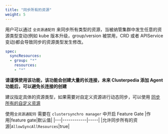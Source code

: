 ```yaml
---
title: "同步所有的资源"
weight: 5
---
```


用户可以通过 `全资源通配符` 来同步所有类型的资源，当被纳管集群中发生任意的资源类型变动(例如 kube 版本升级，group/version 被禁用，CRD 或者 APIService 变动)都会导致同步的资源类型发生修改。
```yaml
spec:
  syncResources:
  - group: "*"
    resources:
    - "*"
```

**请谨慎使用该功能，该功能会创建大量的长连接，未来 Clusterpedia 添加 Agent 功能后，可以避免长连接的创建**

建议指定具体的资源类型，如果需要对自定义资源进行动态同步，可以使用 [同步所有的自定义资源](../sync-all-custom-resources)

使用`全资源通配符` 需要在 `clustersynchro manager` 中开启 Feature Gate
|作用|feature gate|默认值|
|---|------------|-----|
|允许同步所有的资源|`AllowSyncAllResources`|true|
